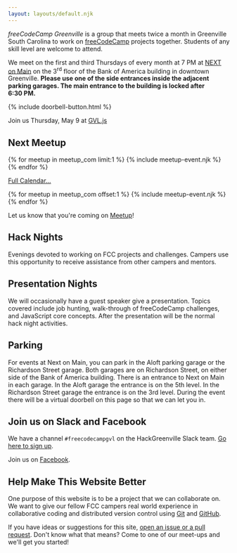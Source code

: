 ```yaml
---
layout: layouts/default.njk
---
```

*freeCodeCamp Greenville* is a group that meets twice a month in Greenville
South Carolina to work on [freeCodeCamp](https://www.freecodecamp.com/) projects
together. Students of any skill level are welcome to attend.

We meet on the first and third Thursdays of every month at 7 PM at [NEXT on
Main](http://www.greenvillenext.com/next-space-locations/next-main/) on the
3<sup>rd</sup> floor of the Bank of America building in downtown Greenville.
**Please use one of the side entrances inside the adjacent parking garages. The
main entrance to the building is locked after 6:30&nbsp;PM.**

<div class="my-4">
{% include doorbell-button.html %}
</div>

<div class="attention my-4">

Join us Thursday, May 9 at
[GVL.js](https://www.meetup.com/GVL-js/events/260831497/)

</div>

## Next Meetup

{% for meetup in meetup_com limit:1 %}
{% include meetup-event.njk %}
{% endfor %}

<a href="#" id="show-future-meetups">Full Calendar...</a>

<div class="future-meetups hidden">
{% for meetup in meetup_com offset:1 %}
{% include meetup-event.njk %}
{% endfor %}
</div>

Let us know that you're coming on
[Meetup](https://www.meetup.com/Hack-Greenville/)!

## Hack Nights

Evenings devoted to working on FCC projects and challenges. Campers use this
opportunity to receive assistance from other campers and mentors.

## Presentation Nights

We will occasionally have a guest speaker give a presentation. Topics covered
include job hunting, walk-through of freeCodeCamp challenges, and JavaScript
core concepts. After the presentation will be the normal hack night activities.

## Parking

For events at Next on Main, you can park in the Aloft parking garage or the
Richardson Street garage. Both garages are on Richardson Street, on either side
of the Bank of America building. There is an entrance to Next on Main in each
garage. In the Aloft garage the entrance is on the 5th level. In the Richardson
Street garage the entrance is on the 3rd level. During the event there will be a
virtual doorbell on this page so that we can let you in.

## Join us on Slack and Facebook

We have a channel `#freecodecampgvl` on the HackGreenville Slack team. [Go here
to sign up](http://hackgreenville.com/).

Join us on
[Facebook](https://www.facebook.com/groups/free.code.camp.Greenville/).

## Help Make This Website Better

One purpose of this website is to be a project that we can collaborate on. We
want to give our fellow FCC campers real world experience in collaborative
coding and distributed version control using [Git](https://git-scm.com/) and
[GitHub](https://github.com/).

If you have ideas or suggestions for this site, [open an issue or a pull
request](https://github.com/freecodecamp-greenville/fcc-greenville-www). Don't
know what that means? Come to one of our meet-ups and we'll get you started!
